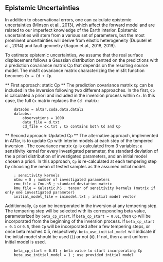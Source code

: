 ## Epistemic Uncertainties


In addition to observational errors, one can calculate epistemic uncertainties (Minson et al., 2013), which affect the forward model and are related to our imperfect knowledge of the Earth interior. Epistemic uncertainties will stem from a various set of parameters, but the most prominent uncertainties will derive from elastic heterogeneity (Duputel et al., 2014) and fault geometry (Ragon et al., 2018, 2019). 

To estimate epistemic uncertainties, we assume that the real surface displacement follows a Gaussian distribution centred on the predictions with a prediction covariance matrix Cp that depends on the resulting source model. The misfit covariance matrix characterizing the misfit function becomes `Cx = Cd + Cp`.

** First approach: static Cp **
The prediction covariance matrix `Cp` can be included in the inversion following two different approaches. In the first, `Cp` is calculated a priori and included in the inversion process within `Cx`. In this case, the full `Cx` matrix replaces the `Cd ` matrix:

        dataobs = altar.cuda.data.datal2
        dataobs:
            observations = 1000
            data_file = d.txt
            cd_file = cx.txt ; Cx contains both Cd and Cp

** Second approach: Updated Cp **
The alternative approach, implemented in AlTar, is to update Cp with interim models at each step of the tempered inversion . The covariance matrix `Cp` is calculated from 3 variables: a sensitivity kernel for every investigated parameter, the standard deviation of the a priori distribution of investigated parameters, and an initial model chosen a priori. In this approach, `Cp` is re-calculated at each tempering step by choosing the mean of tested samples as the assumed initial model.


        ; sensitivity kernels
        nCmu = 8 ; number of investigated parameters
        cmu_file = Cmu.h5 ; standard deviation matrix
        kmu_file = Kelastic.h5 ; tensor of sensitivity kernels (matrix if only one investigated parameter)
        initial_model_file = inimodel.txt ; initial model vector

Additionnally, `Cp` can be incorporated in the inversion at any tempering step. The tempering step will be selected with its corresponding beta value, parameterized by `beta_cp_start`. If  `beta_cp_start = 0.01`, then `Cp` will be incorporated from the beginning of the inversion process. If  `beta_cp_start = 0.1` or `0.5`, then `Cp` will be incorporated after a few tempering steps, or once beta reaches 0.5, respectively. 
`beta_use_initial_model` will indicate if the initial model should be used (`1`) or not (`0`). If not, then a unit uniform initial model is used.

        beta_cp_start = 0.01 ; beta value to start incorporating Cp
        beta_use_initial_model = 1 ; use provided initial model
